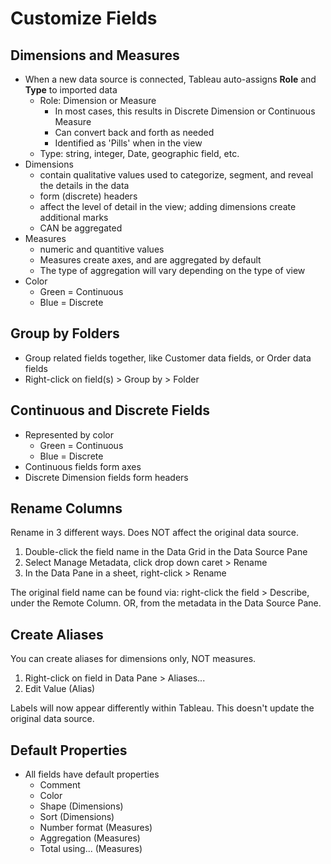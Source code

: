 # Customize Fields

## Dimensions and Measures

- When a new data source is connected, Tableau auto-assigns **Role** and **Type** to imported data
    - Role: Dimension or Measure
	    - In most cases, this results  in Discrete Dimension or Continuous Measure
		- Can convert back and forth as needed
		- Identified as 'Pills' when in the view
	- Type: string, integer, Date, geographic field, etc.
- Dimensions
    - contain qualitative values used to categorize, segment, and reveal the details in the data
    - form (discrete) headers
	- affect the level of detail in the view; adding dimensions create additional marks
	- CAN be aggregated
- Measures
    - numeric and quantitive values
    - Measures create axes, and are aggregated by default
	- The type of aggregation will vary depending on the type of view
- Color
    - Green = Continuous
	- Blue = Discrete

## Group by Folders

- Group related fields together, like Customer data fields, or Order data fields
- Right-click on field(s) > Group by > Folder

## Continuous and Discrete Fields

- Represented by color
	- Green = Continuous
	- Blue = Discrete
- Continuous fields form axes
- Discrete Dimension fields form headers

## Rename Columns

Rename in 3 different ways. Does NOT affect the original data source.

1. Double-click the field name in the Data Grid in the Data Source Pane
2. Select Manage Metadata, click drop down caret > Rename
3. In the Data Pane in a sheet, right-click > Rename

The original field name can be found via: right-click the field > Describe, under the Remote Column. OR, from the metadata in the Data Source Pane.

## Create Aliases

You can create aliases for dimensions only, NOT measures.

1. Right-click on field in Data Pane > Aliases...
2. Edit Value (Alias)

Labels will now appear differently within Tableau. This doesn't update the original data source.

## Default Properties

- All fields have default properties
    - Comment
	- Color
	- Shape (Dimensions)
	- Sort (Dimensions)
	- Number format (Measures)
	- Aggregation (Measures)
	- Total using... (Measures)




